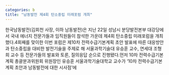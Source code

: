 ```yaml
---
categories: b
title: "남동발전 제4회 탄소중립 미래포럼 개최"
---
```

한국남동발전(김회천 사장, 이하 남동발전)은 지난 22일 성남시 분당발전본부 대강당에서 국내 에너지 전문가들과 임직원들이 참석한 가운데 제4회 탄소중립 미래포럼을 개최했다.4회째를 맞이한 이번 포럼은 제10차 전력수급기본계획 초안 발표에 따른 대응방안과 탄소중립을 대비한 발전기술을 주제로 해 서울과학기술대 유승훈 교수, 연세대 조형희 교수 등 전문가들의 발표와 토론, 질의응답 순으로 진행됐다.먼저 10차 전력수급기본계획 총괄분과위원회 위원장인 유승훈 서울과학기술대학교 교수가 ‘10차 전력수급기본계획 초안과 남동발전에 대한 시사점’에